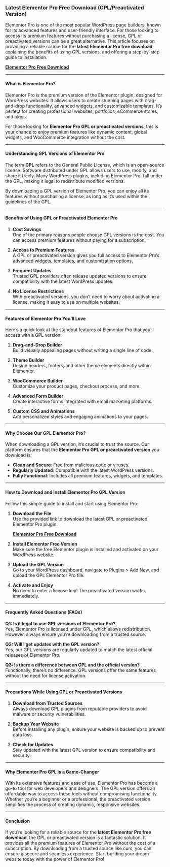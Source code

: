 ### Latest Elementor Pro Free Download (GPL/Preactivated Version)

Elementor Pro is one of the most popular WordPress page builders, known for its advanced features and user-friendly interface. For those looking to access its premium features without purchasing a license, GPL or preactivated versions can be a great alternative. This article focuses on providing a reliable source for the **latest Elementor Pro free download**, explaining the benefits of using GPL versions, and offering a step-by-step guide to installation.

**[Elementor Pro Free Download](https://www.gpldose.com/elementor-pro-plugin-get-gpl-file-free/)**

---

#### What is Elementor Pro?

Elementor Pro is the premium version of the Elementor plugin, designed for WordPress websites. It allows users to create stunning pages with drag-and-drop functionality, advanced widgets, and customizable templates. It’s perfect for creating professional websites, portfolios, eCommerce stores, and blogs.

For those looking for **Elementor Pro GPL or preactivated versions**, this is your chance to enjoy premium features like dynamic content, global widgets, and WooCommerce integration without the cost.

---

#### Understanding GPL Versions of Elementor Pro

The term **GPL** refers to the General Public License, which is an open-source license. Software distributed under GPL allows users to use, modify, and share it freely. Many WordPress plugins, including Elementor Pro, fall under the GPL, making it legal to redistribute modified versions.

By downloading a GPL version of Elementor Pro, you can enjoy all its features without purchasing a license, as long as it’s used within the guidelines of the GPL.

---

#### Benefits of Using GPL or Preactivated Elementor Pro

1. **Cost Savings**  
   One of the primary reasons people choose GPL versions is the cost. You can access premium features without paying for a subscription.

2. **Access to Premium Features**  
   A GPL or preactivated version gives you full access to Elementor Pro’s advanced widgets, templates, and customization options.

3. **Frequent Updates**  
   Trusted GPL providers often release updated versions to ensure compatibility with the latest WordPress updates.

4. **No License Restrictions**  
   With preactivated versions, you don’t need to worry about activating a license, making it easy to use on multiple websites.

---

#### Features of Elementor Pro You’ll Love

Here’s a quick look at the standout features of Elementor Pro that you’ll access with a GPL version:

1. **Drag-and-Drop Builder**  
   Build visually appealing pages without writing a single line of code.

2. **Theme Builder**  
   Design headers, footers, and other theme elements directly within Elementor.

3. **WooCommerce Builder**  
   Customize your product pages, checkout process, and more.

4. **Advanced Form Builder**  
   Create interactive forms integrated with email marketing platforms.

5. **Custom CSS and Animations**  
   Add personalized styles and engaging animations to your pages.

---

#### Why Choose Our GPL Elementor Pro?

When downloading a GPL version, it’s crucial to trust the source. Our platform ensures that the **Elementor Pro GPL or preactivated version** you download is:

- **Clean and Secure**: Free from malicious code or viruses.  
- **Regularly Updated**: Compatible with the latest WordPress versions.  
- **Fully Functional**: Includes all premium features, widgets, and templates.

---

#### How to Download and Install Elementor Pro GPL Version

Follow this simple guide to install and start using Elementor Pro:

1. **Download the File**  
   Use the provided link to download the latest GPL or preactivated Elementor Pro plugin.

   **[Elementor Pro Free Download](https://www.gpldose.com/elementor-pro-plugin-get-gpl-file-free/)**

2. **Install Elementor Free Version**  
   Make sure the free Elementor plugin is installed and activated on your WordPress website.

3. **Upload the GPL Version**  
   Go to your WordPress dashboard, navigate to Plugins > Add New, and upload the GPL Elementor Pro file.

4. **Activate and Enjoy**  
   No need to enter a license key! The preactivated version works immediately.

---

#### Frequently Asked Questions (FAQs)

**Q1: Is it legal to use GPL versions of Elementor Pro?**  
Yes, Elementor Pro is licensed under GPL, which allows redistribution. However, always ensure you’re downloading from a trusted source.

**Q2: Will I get updates with the GPL version?**  
Yes, our GPL versions are regularly updated to match the latest official releases of Elementor Pro.

**Q3: Is there a difference between GPL and the official version?**  
Functionally, there’s no difference. GPL versions offer the same features without the need for license activation.

---

#### Precautions While Using GPL or Preactivated Versions

1. **Download from Trusted Sources**  
   Always download GPL plugins from reputable providers to avoid malware or security vulnerabilities.

2. **Backup Your Website**  
   Before installing any plugin, ensure your website is backed up to prevent data loss.

3. **Check for Updates**  
   Stay updated with the latest GPL version to ensure compatibility and security.

---

#### Why Elementor Pro GPL is a Game-Changer

With its extensive features and ease of use, Elementor Pro has become a go-to tool for web developers and designers. The GPL version offers an affordable way to access these tools without compromising functionality. Whether you’re a beginner or a professional, the preactivated version simplifies the process of creating dynamic, responsive websites.

---

#### Conclusion

If you’re looking for a reliable source for the **latest Elementor Pro free download**, the GPL or preactivated version is a fantastic solution. It provides all the premium features of Elementor Pro without the cost of a subscription. By downloading from a trusted source like ours, you can ensure a secure and seamless experience. Start building your dream website today with the power of Elementor Pro!
